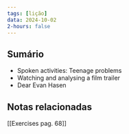 ```yaml
---
tags: [lição]
data: 2024-10-02
2-hours: false
---
```


## Sumário
- Spoken activities: Teenage problems
- Watching and analysing a film trailer
- Dear Evan Hasen
## Notas relacionadas
[[Exercises pag. 68]]
